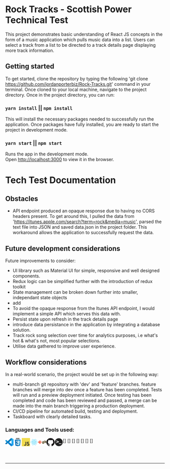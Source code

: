 # Rock Tracks - Scottish Power Technical Test

This project demonstrates basic understanding of React JS concepts in the form of a music application which pulls music data into a list. Users can select a track from a list to be directed to a track details page displaying more track information. 

## Getting started

To get started, clone the repository by typing the following 'git clone https://github.com/jordanporterbiz/Rock-Tracks.git' command in your terminal. 
Once cloned to your local machine, navigate to the project directory. Once in the project directory, you can run:
### `yarn install` || `npm install`

This will install the necessary packages needed to successfully run the application. Once packages have fully installed, you are ready to start the project in development mode. 
### `yarn start` || `npm start`

Runs the app in the development mode.\
Open [http://localhost:3000](http://localhost:3000) to view it in the browser.



# Tech Test Documentation
## Obstacles 

- API endpoint produced an opaque response due to having no CORS headers present. To get around this, I pulled the data from 'https://itunes.apple.com/search?term=rock&media=music', parsed the text file into JSON and saved data.json in the project folder. This workaround allows the application to successfully request the data. 

## Future development considerations

Future improvements to consider: 
- UI library such as Material UI for simple, responsive and well designed components. 
- Redux logic can be simplified further with the introduction of redux toolkit
- State management can be broken down further into smaller, independant state objects
- add 
- To avoid the opaque response from the Itunes API endpoint, I would implement  a simple API which serves this data with.
- Persist state upon refresh in the track details page
- introduce data persistance in the application by integrating a database solution.
-  Track rock song selection over time for analytics purposes, i.e what's hot & what's not, most popular selections. 
- Utilise data gathered to improve user experience. 

## Workflow considerations

In a real-world scenario, the project would be set up in the following way: 

- multi-branch git repository with 'dev' and 'feature' branches. feature branches will merge into dev once a feature has been completed. Tests will run and a preview deployment initiated. Once testing has been completed and code has been reviewed and passed, a merge can be made into the main branch triggering a production deployment. 
- CI/CD pipeline for automated build, testing and deployment. 
- Taskboard with clearly detailed tasks. 


### Languages and Tools used:

[<img align="left" alt="Visual Studio Code" width="26px" src="https://raw.githubusercontent.com/github/explore/80688e429a7d4ef2fca1e82350fe8e3517d3494d/topics/visual-studio-code/visual-studio-code.png" />]
[<img align="left" alt="CSS3" width="26px" src="https://raw.githubusercontent.com/github/explore/80688e429a7d4ef2fca1e82350fe8e3517d3494d/topics/css/css.png" />]
[<img align="left" alt="JavaScript" width="26px" src="https://raw.githubusercontent.com/github/explore/80688e429a7d4ef2fca1e82350fe8e3517d3494d/topics/javascript/javascript.png" />]
[<img align="left" alt="React" width="26px" src="https://raw.githubusercontent.com/github/explore/80688e429a7d4ef2fca1e82350fe8e3517d3494d/topics/react/react.png" />]
[<img align="left" alt="Git" width="26px" src="https://raw.githubusercontent.com/github/explore/80688e429a7d4ef2fca1e82350fe8e3517d3494d/topics/git/git.png" />]
[<img align="left" alt="GitHub" width="26px" src="https://raw.githubusercontent.com/github/explore/78df643247d429f6cc873026c0622819ad797942/topics/github/github.png" />]
[<img align="left" alt="Terminal" width="26px" src="https://raw.githubusercontent.com/github/explore/80688e429a7d4ef2fca1e82350fe8e3517d3494d/topics/terminal/terminal.png" />]

<br />
<br />

---

[website]: https://blackphoenixsolutions.co.uk
[instagram]: https://www.instagram.com/jordansjourneythroughlife
[linkedin]: https://www.linkedin.com/in/creatingthefuture
[twitter]: https://twitter.com/jordanporterbiz
